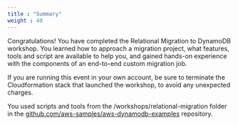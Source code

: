 ```yaml
---
title : "Summary"
weight : 40
---
```


Congratulations! You have completed the Relational Migration to DynamoDB workshop.
You learned how to approach a migration project, what features, tools and script are available to help you, 
and gained hands-on experience with the components of an end-to-end custom migration job.

If you are running this event in your own account, be sure to terminate the Cloudformation stack
that launched the workshop, to avoid any unexpected charges. 

You used scripts and tools from the /workshops/relational-migration folder in the
[github.com/aws-samples/aws-dynamodb-examples](https://github.com/aws-samples/aws-dynamodb-examples/) repository.